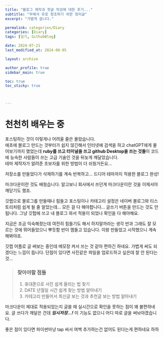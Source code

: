 ```yaml
---
title: "블로그 제작과 첫글 작성에 대한 후기..."
subtitle: "무에서 유로 창조하기 위한 정리글"
excerpt: "가볍게 씁니다."

permalink: categories/Diary
categories: [Diary]
tags: [일기, GithubBlog]

date: 2024-07-21
last_modified_at: 2024-08-05

layout: archive

author_profile: true
sidebar_main: true

toc: true
toc_sticky: true



---
```





# 천천히 배우는 중

포스팅하는 것이 이렇게나 어려울 줄은 몰랐습니다.  
애초에 블로그 만드는 것부터가 쉽지 않긴해서 인터넷에 검색을 하고 chatGPT에게 물어보기까지 했었는데 **ruby를 쓰고 터미널을 쓰고 github Desktop을 쓰는 것들**이 코드에 능숙한 사람들이 쓰는 고급 기술인 것을 뒤늦게 깨달았습니다.  
테마 제작자가 알려준 초보자를 위한 방법이 더 쉬웠거든요...

저장소를 만들었다가 삭제하기를 계속 반복하고... 드디어 테마까지 적용한 블로그 완성!

마크다운이란 것도 배웠습니다. 알고보니 회사에서 쓰던게 마크다운이란 것을 이제서야 깨닫기도 했죠.

깃랩으로 블로그를 만들때나 힘들고 포스팅이나 카테고리 설정은 네이버 블로그와 티스토리처럼 쉽게 될 줄 알았는데...
모든 걸 다 해야합니다... 글쓰기 버튼을 만드는 것도 안됩니다. 그냥 깃헙에 쓰고 내 블로그 와서 적용이 되었나 확인을 다 해야해요.

지금은 조금 익숙해졌는데 여전히 힘들기도 해서 하지말까라는 생각 반과 그래도 잘 모르는 것에 뛰어들었으니 뿌듯함 반이 멤돌고 있습니다. 이왕 만들었고 시작했으니 계속 해봐야죠.


깃랩 어플로 글 써보는 중인데 메모장 켜서 쓰는 것 같아 편하긴 하네요. 가볍게 써도 되겠다는 느낌이 듭니다. 단점이 있다면 사진같은 파일을 업로드하고 싶은데 잘 안 된다는 것...

>### 찾아야할 점들
>1.  휴대폰으로 사진 쉽게 올리는 법 찾기
>2.  DATE 년월일 시간 쉽게 찾는 방법 알아내기
>3.  카테고리 만들어서 최신글 보는 것과 추천글 보는 방법 알아내기

마크다운이 제대로 적용되었는지 글쓸 때 실시간으로 확인을 못하는 점이 꽤 불편하네요. 글 쓰다가 깨달은 건데 _**임시저장...!**_ 이 기능도 없으니 어디 따로 글을 써놔야겠습니다.

좋은 점이 있다면 파이썬마냥 tap 써서 여백 추가하는건 없어도 된다는게 편하네요 하하

